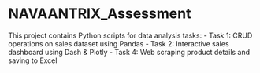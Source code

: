 # NAVAANTRIX_Assessment
This project contains Python scripts for data analysis tasks:  - Task 1: CRUD operations on sales dataset using Pandas - Task 2: Interactive sales dashboard using Dash &amp; Plotly - Task 4: Web scraping product details and saving to Excel
